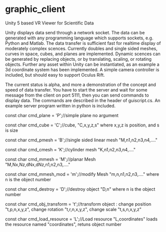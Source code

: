 # graphic_client

Unity 5 based VR Viewer for Scientific Data

Unity displays data send through a network socket. The data can be generated with any programming language which supports sockets, e.g. Python and Matlab. The data transfer is sufficient fast for realtime display of moderately complex scences. Currently doubles and single sided meshes, curves in space, cubes, and planes are implemented. Dynamic scences can be generated by replacing objects, or by translating, scaling, or rotating objects. Further any asset within Unity can be instantiated, as an example a 3d coordinate system has been implemented. A simple camera controller is included, but should easy to support Oculus Rift.

The current status is alpha, and more a demonstration of the concept and speed of data transfer. You have to start the server and wait for some message from the client on port 5111, then you can send commands to display data. The commands are described in the header of guiscript.cs. An example server program written in python is included.


const char cmd_plane = 'P';//simple plane no argument

const char cmd_cube = 'C';//cube, "C,x,y,z,s" where x,y,z is position, and s is size

const char cmd_pmesh = 'B';//single sided linear mesh "M,n1,n2,n3,n4,...." 

const char cmd_cmesh = 'K';//cylinder mesh "K,n1,n2,n3,n4,...."

const char cmd_mmesh = 'M';//planar Mesh "M,Nx,Nz,dNx,dNz,n1,n2,n3,...."

const char cmd_mmesh_mod = 'm';//modify Mesh "m,n,n1,n2,n3,...." where n is the object number

const char cmd_destroy = 'D';//destroy object "D,n" where n is the object number

const char cmd_obj_transform = 't';//transform object : change position "t,p,n,x,y,z", change rotation "t,r,n,x,y,z", change scale "t,s,n,x,y,z"

const char cmd_load_resource = 'L';//Load resource "L,coordinates" loads the resource named "coordinates", retuns object number
